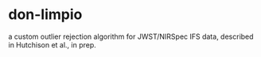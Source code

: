 # don-limpio
a custom outlier rejection algorithm for JWST/NIRSpec IFS data, described in Hutchison et al., in prep.
